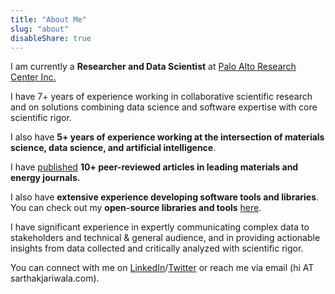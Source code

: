 ```yaml
---
title: "About Me"
slug: "about"
disableShare: true
---
```



I am currently a **Researcher and Data Scientist** at [Palo Alto Research Center Inc.](https://www.parc.com) 

I have 7+ years of experience working in collaborative scientific research and on solutions combining data science and software expertise with core scientific rigor.

I also have **5+ years of experience working at the intersection of materials science, data science, and artificial intelligence**.

I have [published](https://scholar.google.com/citations?user=E2ixgRrcZfsC&hl=en&oi=ao) **10+ peer-reviewed articles in leading materials and energy journals.**

I also have **extensive experience developing software tools and libraries**. You can check out my **open-source libraries and tools** [here](/open-source-software).

I have significant experience in expertly communicating complex data to stakeholders and technical & general audience, and in providing actionable insights from data collected and critically analyzed with scientific rigor.

You can connect with me on [LinkedIn](https://www.linkedin.com/in/sarthak-jariwala-877858108/)/[Twitter](https://twitter.com/JariwalaSarthak/) or reach me via email (hi AT sarthakjariwala.com).
